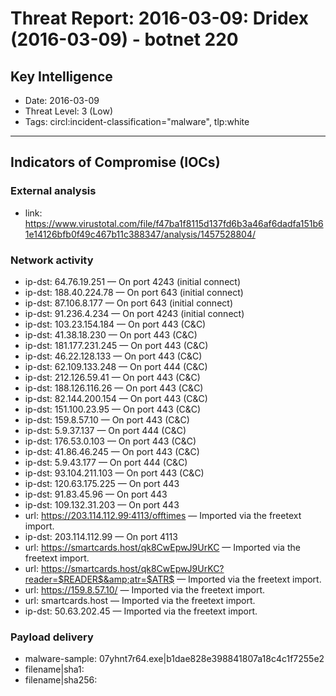 # Threat Report: 2016-03-09: Dridex (2016-03-09) - botnet 220


## Key Intelligence
* Date: 2016-03-09
* Threat Level: 3 (Low)
* Tags: circl:incident-classification="malware", tlp:white

---

## Indicators of Compromise (IOCs)
### External analysis
* link: https://www.virustotal.com/file/f47ba1f8115d137fd6b3a46af6dadfa151b61e14126bfb0f49c467b11c388347/analysis/1457528804/

### Network activity
* ip-dst: 64.76.19.251 — On port 4243 (initial connect)
* ip-dst: 188.40.224.78 — On port 643 (initial connect)
* ip-dst: 87.106.8.177 — On port 643 (initial connect)
* ip-dst: 91.236.4.234 — On port 4243 (initial connect)
* ip-dst: 103.23.154.184 — On port 443 (C&C)
* ip-dst: 41.38.18.230 — On port 443 (C&C)
* ip-dst: 181.177.231.245 — On port 443 (C&C)
* ip-dst: 46.22.128.133 — On port 443 (C&C)
* ip-dst: 62.109.133.248 — On port 444 (C&C)
* ip-dst: 212.126.59.41 — On port 443 (C&C)
* ip-dst: 188.126.116.26 — On port 443 (C&C)
* ip-dst: 82.144.200.154 — On port 443 (C&C)
* ip-dst: 151.100.23.95 — On port 443 (C&C)
* ip-dst: 159.8.57.10 — On port 443 (C&C)
* ip-dst: 5.9.37.137 — On port 444 (C&C)
* ip-dst: 176.53.0.103 — On port 443 (C&C)
* ip-dst: 41.86.46.245 — On port 443 (C&C)
* ip-dst: 5.9.43.177 — On port 444 (C&C)
* ip-dst: 93.104.211.103 — On port 443 (C&C)
* ip-dst: 120.63.175.225 — On port 443
* ip-dst: 91.83.45.96 — On port 443
* ip-dst: 109.132.31.203 — On port 443
* url: https://203.114.112.99:4113/offtimes — Imported via the freetext import.
* ip-dst: 203.114.112.99 — On port 4113
* url: https://smartcards.host/qk8CwEpwJ9UrKC — Imported via the freetext import.
* url: https://smartcards.host/qk8CwEpwJ9UrKC?reader=$READER$&amp;atr=$ATR$ — Imported via the freetext import.
* url: https://159.8.57.10/ — Imported via the freetext import.
* url: smartcards.host — Imported via the freetext import.
* ip-dst: 50.63.202.45 — Imported via the freetext import.

### Payload delivery
* malware-sample: 07yhnt7r64.exe|b1dae828e398841807a18c4c1f7255e2
* filename|sha1: <sha1>
* filename|sha256: <sha256>
